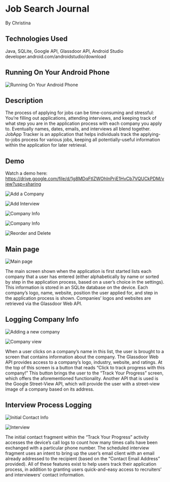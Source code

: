 # Job Search Journal
 By Christina

## Technologies Used
Java, SQLite, Google API, Glassdoor API, Android Studio developer.android.com/androidstudio/download


## Running On Your Android Phone
![Running On Your Android Phone](https://github.com/cjaiello/Job-Search-Journal/blob/master/screenshots/how-to-run-on-android-phone.gif)


## Description
The process of applying for jobs can be time-consuming and stressful: You’re filling out applications, attending interviews, and keeping track of what step you are in the application process with each company you apply to. Eventually names, dates, emails, and interviews all blend together. JobApp Tracker is an application that helps individuals track the applying-to-jobs process for various jobs, keeping all potentially-useful information within the application for later retrieval.




## Demo
Watch a demo here: 
https://drive.google.com/file/d/1g8MDqFtlZWOhInPrjE1HvCb7VQUCkPDM/view?usp=sharing


![Add a Company](https://github.com/cjaiello/Job-Search-Journal/blob/master/screenshots/add-a-company.gif)

![Add Interview](https://github.com/cjaiello/Job-Search-Journal/blob/master/screenshots/add-interview.gif)

![Company Info](https://github.com/cjaiello/Job-Search-Journal/blob/master/screenshots/company-info-2.gif)

![Company Info](https://github.com/cjaiello/Job-Search-Journal/blob/master/screenshots/company-info.gif)

![Reorder and Delete](https://github.com/cjaiello/Job-Search-Journal/blob/master/screenshots/reorder-and-delete.gif)






## Main page

![Main page](https://github.com/cjaiello/Job-Search-Journal/blob/master/screenshots/Job-Search-Journal-1.png)

The main screen shown when the application is first started lists each company that a user has entered (either alphabetically by name or sorted by step in the application process, based on a user’s choice in the settings). This information is stored in an SQLite database on the device. Each company’s logo, name, website, position the user applied for, and step in the application process is shown. Companies’ logos and websites are retrieved via the Glassdoor Web API.






## Logging Company Info

![Adding a new company](https://github.com/cjaiello/Job-Search-Journal/blob/master/screenshots/Job-Search-Journal-2.png)

![Company view](https://github.com/cjaiello/Job-Search-Journal/blob/master/screenshots/Job-Search-Journal-3.png)

When a user clicks on a company’s name in this list, the user is brought to a screen that contains information about the company. The Glassdoor Web API provides access to a company’s logo, industry, website, and ratings. At the top of this screen is a button that reads “Click to track progress with this company!” This button brings the user to the “Track Your Progress” screen, which offers the aforementioned functionality. Another API that is used is the Google Street-View API, which will provide the user with a street-view image of a company based on its address.





## Interview Process Logging

![Initial Contact Info](https://github.com/cjaiello/Job-Search-Journal/blob/master/screenshots/Job-Search-Journal-4.png)

![Interview](https://github.com/cjaiello/Job-Search-Journal/blob/master/screenshots/Job-Search-Journal-5.png)

The initial contact fragment within the “Track Your Progress” activity accesses the device’s call logs to count how many times calls have been exchanged with a particular phone number. The scheduled interview fragment uses an intent to bring up the user’s email client with an email already addressed to the recipient (based on the “Contact Email Address” provided). All of these features exist to help users track their application process, in addition to granting users quick-and-easy access to recruiters’ and interviewers’ contact information.

